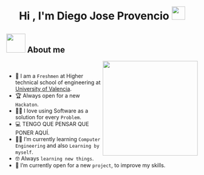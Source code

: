 <h1 align="center"><b>Hi , I'm Diego Jose Provencio </b><img src="https://media.giphy.com/media/hvRJCLFzcasrR4ia7z/giphy.gif" width="35"></h1>

## <picture><img src = "https://github.com/7oSkaaa/7oSkaaa/blob/main/Images/about_me.gif?raw=true" width = 50px></picture> About me

<picture> <img align="right" src="https://github.com/7oSkaaa/7oSkaaa/blob/main/Images/Right_Side.gif?raw=true" width = 250px></picture>

<br>

- :school: I am a `Freshmen` at Higher technical school of engineering at [University of Valencia](https://www.uv.es/).
- :trophy: Always open for a new `Hackaton`.
- :technologist: I love using Software as a solution for every `Problem`.
- :computer: TENGO QUE PENSAR QUE PONER AQUÍ.
- :student: I’m currently learning `Computer Engineering` and also `Learning by myself`.
- :nerd_face: Always `learning new things`.
- :thinking: I’m currently open for a new `project`, to improve my skills.
<br>



